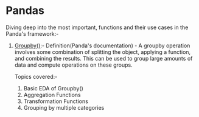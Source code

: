 # Pandas

Diving deep into the most important, functions and their use cases in the Panda's framework:-

1) [Groupby()](https://github.com/pxp210115/Pandas-Explored/blob/main/Groupby_().ipynb):- 
    Definition(Panda's documentation) - A groupby operation involves some combination of splitting the object, applying a function, and combining the results.
    This can be used to group large amounts of data and compute operations on these groups.
    
    Topics covered:- 
    1) Basic EDA of Groupby()
    2) Aggregation Functions
    3) Transformation Functions
    4) Grouping by multiple categories
   

